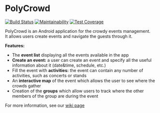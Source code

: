 # PolyCrowd
[![Build Status](https://travis-ci.org/SachaKor/SDP-polycrowd.svg?branch=master)](https://travis-ci.org/https://SachaKor/SDP-PolyCrowd)
[![Maintainability](https://api.codeclimate.com/v1/badges/ab7dc43be48b160e4c3d/maintainability)](https://codeclimate.com/github/SachaKor/SDP-PolyCrowd/maintainability)
[![Test Coverage](https://api.codeclimate.com/v1/badges/ab7dc43be48b160e4c3d/test_coverage)](https://codeclimate.com/github/SachaKor/SDP-PolyCrowd/test_coverage)  

PolyCrowd is an Android application for the crowdy events management.  
It allows users create events and navigate the guests through it.  

__Features:__  
* The __event list__ displaying all the events available in the app  
* __Create an event:__ a user can create an event and specify all the useful information about it (date&time, schedule, etc.)  
* Fill the event with __activities:__ the event can contain any number of activities, such as concerts or stands  
* An __interactive map__ of the event which allows the user to see where the crowds gather  
* Creation of the __groups__ which allow users to track where the other members of the group are during the event  

For more information, see our [wiki page](https://github.com/SachaKor/SDP-PolyCrowd/wiki)
